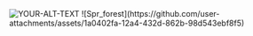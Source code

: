 <picture>
 <source media="(prefers-color-scheme: dark)" srcset="">
 <source media="(prefers-color-scheme: light)" srcset="">
 <img alt="YOUR-ALT-TEXT" src="![Spr_forest](https://github.com/user-attachments/assets/4701840b-678a-4b97-ac4f-4d9c97b9aed5)">
</picture>
![Spr_forest](https://github.com/user-attachments/assets/1a0402fa-12a4-432d-862b-98d543ebf8f5)


<!--

**Zmario9/Zmario9** is a ✨ _special_ ✨ repository because its `README.md` (this file) appears on your GitHub profile.

Here are some ideas to get you started:

- 🔭 I’m currently working on ...
- 🌱 I’m currently learning ...
- 👯 I’m looking to collaborate on ...
- 🤔 I’m looking for help with ...
- 💬 Ask me about ...
- 📫 How to reach me: ...
- 😄 Pronouns: ...
- ⚡ Fun fact: ...
-->
